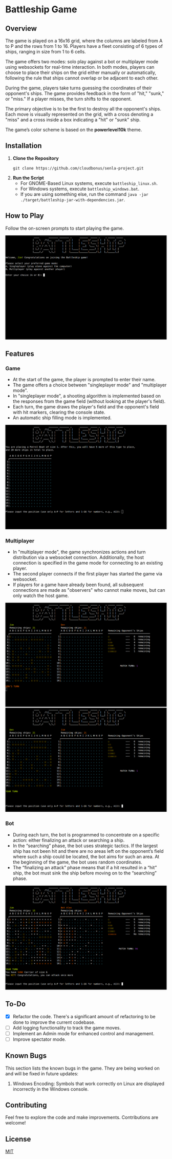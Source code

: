 # Battleship Game

## Overview

The game is played on a 16x16 grid, where the columns are labeled from A to P and the rows from 1 to 16. Players have a
fleet consisting of 6 types of ships, ranging in size from 1 to 6 cells.

The game offers two modes: solo play against a bot or multiplayer mode using websockets for real-time interaction. In
both modes, players can choose to place their ships on the grid either manually or automatically, following the rule
that ships cannot overlap or be adjacent to each other.

During the game, players take turns guessing the coordinates of their opponent's ships. The game provides feedback in
the form of "hit," "sunk," or "miss." If a player misses, the turn shifts to the opponent.

The primary objective is to be the first to destroy all the opponent's ships. Each move is visually represented on the
grid, with a cross denoting a "miss" and a cross inside a box indicating a "hit" or "sunk" ship.

The game’s color scheme is based on the **powerlevel10k** theme.

## Installation

1. **Clone the Repository**
    ```console  
    git clone https://github.com/cloudbonus/senla-project.git 
    ```
2. **Run the Script**
    - For GNOME-Based Linux systems, execute `battleship_linux.sh`.
    - For Windows systems, execute `battleship_windows.bat`.
    - If you are using something else, run the command `java -jar ./target/battleship-jar-with-dependencies.jar`.

## How to Play

Follow the on-screen prompts to start playing the game.

![menu](./media/menu.png)

## Features

### Game

- At the start of the game, the player is prompted to enter their name.
- The game offers a choice between "singleplayer mode" and "multiplayer mode".
- In "singleplayer mode", a shooting algorithm is implemented based on the responses from the game field (without
  looking at the player's field).
- Each turn, the game draws the player's field and the opponent's field with hit markers, clearing the console state.
- An automatic ship filling mode is implemented.

![ship-placement](./media/ship-placement.png)

### Multiplayer

- In "multiplayer mode", the game synchronizes actions and turn distribution via a websocket connection. Additionally,
  the host connection is specified in the game mode for connecting to an existing player.
- The second player connects if the first player has started the game via websocket.
- If players for a game have already been found, all subsequent connections are made as "observers" who cannot make
  moves, but can only watch the host game.

![multiplayer1](./media/multiplayer1.png)
![multiplayer2](./media/multiplayer2.png)

### Bot

- During each turn, the bot is programmed to concentrate on a specific action: either finalizing an attack or searching
  a ship.
- In the “searching” phase, the bot uses strategic tactics. If the largest ship has not been hit and there are no areas
  left on the opponent’s field where such a ship could be located, the bot aims for such an area. At the beginning of
  the game, the bot uses random coordinates.
- The “finalizing an attack” phase means that if a hit resulted in a “hit” ship, the bot must sink the ship before
  moving on to the “searching” phase.

![singleplayer](./media/singleplayer.png)

## To-Do

- [x] Refactor the code. There's a significant amount of refactoring to be done to improve the current codebase.
- [ ] Add logging functionality to track the game moves.
- [ ] Implement an Admin mode for enhanced control and management.
- [ ] Improve spectator mode.

## Known Bugs

This section lists the known bugs in the game. They are being worked on and will be fixed in future updates:

1. Windows Encoding: Symbols that work correctly on Linux are displayed incorrectly in the Windows console.

## Contributing

Feel free to explore the code and make improvements. Contributions are welcome!

## License

[MIT](https://choosealicense.com/licenses/mit/)